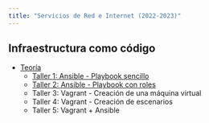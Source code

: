 ```yaml
---
title: "Servicios de Red e Internet (2022-2023)"
---
```


## Infraestructura como código
	
* [Teoría](https://raw.githubusercontent.com/josedom24/presentaciones/main/servicios/iac.pdf)
	* [Taller 1: Ansible - Playbook sencillo](1_iac/t1.html)
	* [Taller 2: Ansible - Playbook con roles](1_iac/t2.html)
	* Taller 3: Vagrant - Creación de una máquina virtual
	* Taller 4: Vagrant - Creación de escenarios
	* Taller 5: Vagrant + Ansible

<!--

* Práctica: Creación y configuración de un escenario router-nat


-->
